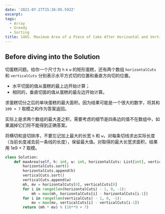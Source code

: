 ```yaml
---
date: '2021-07-27T15:36:05.592Z'
excerpt:
tags:
  - Array
  - Greedy
  - Sorting
title: 1465. Maximum Area of a Piece of Cake After Horizontal and Vertical Cuts (Medium)
---
```


## Before diving into the Solution

切蛋糕问题。给你一个尺寸为 `h` x `w` 的矩形蛋糕，还有两个数组 `horizontalCuts` 和 `verticalCuts` 分别表示水平方式切的位置和垂直方向切的位置。

- 水平切面的值从蛋糕的最上边开始计算；
- 相同的，垂直切面的值从蛋糕的最左边开始计算。

求蛋糕切分之后的单块蛋糕的最大面积。因为结果可能是一个很大的数字，将其和 `109 + 7` 取模之和作为答案返回。

实际上是求两个数组的最大差之积，需要考虑的细节是四条边的值不在数组中，如果漏掉它们将不能得到正确答案。

<!-- more -->

将横切和竖切排序，不要忘记加上最大的长宽 `h` 和 `w`，对每条切线求出实际长度（当前长度减去前一条线的长度），保留最大值。对取得的最大长宽求面积，结果用 1e9 + 7 取模。

```python
class Solution:
    def maxArea(self, h: int, w: int, horizontalCuts: List[int], verticalCuts: List[int]) -> int:
        horizontalCuts.sort()
        horizontalCuts.append(h)
        verticalCuts.sort()
        verticalCuts.append(w)
        mh, mv = horizontalCuts[0], verticalCuts[0]
        for i in range(len(horizontalCuts) - 1, 0, -1):
            mh = max(mh, horizontalCuts[i] - horizontalCuts[i-1])
        for i in range(len(verticalCuts) - 1, 0, -1):
            mv = max(mv, verticalCuts[i] - verticalCuts[i-1])
        return (mh * mv) % (10**9 + 7)
```
